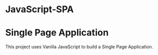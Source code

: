 # JavaScript-SPA
# Single Page Application

This project uses Vanilla JavaScript to build a Single Page Application.
